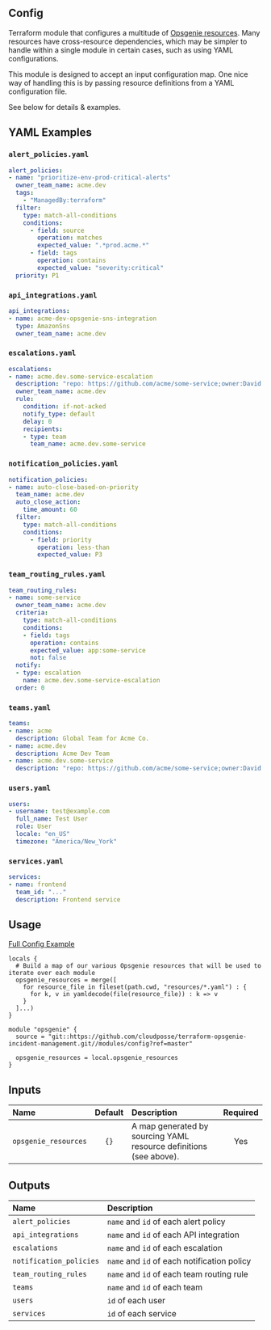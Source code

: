 ## Config

Terraform module that configures a multitude of [Opsgenie resources](https://registry.terraform.io/providers/opsgenie/opsgenie/latest/docs). 
Many resources have cross-resource dependencies, which may be simpler to handle within a single module in certain cases, such as using YAML configurations.

This module is designed to accept an input configuration map. 
One nice way of handling this is by passing resource definitions from a YAML configuration file. 

See below for details & examples.

## YAML Examples

### `alert_policies.yaml`

```yaml
alert_policies:
- name: "prioritize-env-prod-critical-alerts"
  owner_team_name: acme.dev
  tags:
    - "ManagedBy:terraform"
  filter:
    type: match-all-conditions
    conditions:
      - field: source
        operation: matches
        expected_value: ".*prod.acme.*"
      - field: tags
        operation: contains
        expected_value: "severity:critical"
  priority: P1
```

### `api_integrations.yaml`

```yaml
api_integrations:
- name: acme-dev-opsgenie-sns-integration
  type: AmazonSns
  owner_team_name: acme.dev
```

### `escalations.yaml`

```yaml
escalations:
- name: acme.dev.some-service-escalation
  description: "repo: https://github.com/acme/some-service;owner:David Lightman @David Lightman"
  owner_team_name: acme.dev
  rule:
    condition: if-not-acked
    notify_type: default
    delay: 0
    recipients:
    - type: team
      team_name: acme.dev.some-service
```

### `notification_policies.yaml`

```yaml
notification_policies:
- name: auto-close-based-on-priority
  team_name: acme.dev
  auto_close_action:
    time_amount: 60
  filter:
    type: match-all-conditions
    conditions:
      - field: priority
        operation: less-than
        expected_value: P3
```

### `team_routing_rules.yaml`

```yaml
team_routing_rules:
- name: some-service
  owner_team_name: acme.dev
  criteria:
    type: match-all-conditions
    conditions:
    - field: tags
      operation: contains
      expected_value: app:some-service
      not: false
  notify:
  - type: escalation
    name: acme.dev.some-service-escalation
  order: 0
```

### `teams.yaml`

```yaml
teams:
- name: acme
  description: Global Team for Acme Co.
- name: acme.dev
  description: Acme Dev Team
- name: acme.dev.some-service
  description: "repo: https://github.com/acme/some-service;owner:David Lightman @David Lightman"
```

### `users.yaml`

```yaml
users:
- username: test@example.com
  full_name: Test User
  role: User
  locale: "en_US"
  timezone: "America/New_York"
```

### `services.yaml`

```yaml
services:
- name: frontend
  team_id: "..."
  description: Frontend service
```


## Usage

[Full Config Example](../../examples/config)

```hcl
locals {
  # Build a map of our various Opsgenie resources that will be used to iterate over each module
  opsgenie_resources = merge([
    for resource_file in fileset(path.cwd, "resources/*.yaml") : {
      for k, v in yamldecode(file(resource_file)) : k => v
    }
  ]...)
}

module "opsgenie" {
  source = "git::https://github.com/cloudposse/terraform-opsgenie-incident-management.git//modules/config?ref=master"

  opsgenie_resources = local.opsgenie_resources
}
```

## Inputs

|  Name                          |  Default                          |  Description                                                                                                                    | Required |
|:-------------------------------|:---------------------------------:|:--------------------------------------------------------------------------------------------------------------------------------|:--------:|
| `opsgenie_resources`                 | `{}`                              | A map generated by sourcing YAML resource definitions (see above).                                                    | Yes      |


## Outputs

| Name                        | Description                             |
|:------------------------|:--------------------------------------------|
| `alert_policies`        | `name` and `id` of each alert policy        |
| `api_integrations`      | `name` and `id` of each API integration     |
| `escalations`           | `name` and `id` of each escalation          |
| `notification_policies` | `name` and `id` of each notification policy |
| `team_routing_rules`    | `name` and `id` of each team routing rule   |
| `teams`                 | `name` and `id` of each team                |
| `users`                 | `id` of each user                           |
| `services`              | `id` of each service                           |
